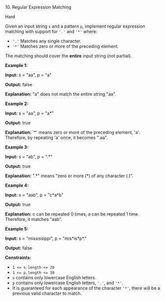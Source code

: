 10\. Regular Expression Matching

Hard

Given an input string `s` and a pattern `p`, implement regular expression matching with support for `'.'` and `'*'`
where:

* `'.'` Matches any single character.
* `'*'` Matches zero or more of the preceding element.

The matching should cover the **entire** input string (not partial).

**Example 1:**

**Input:** s = "aa", p = "a"

**Output:** false

**Explanation:** "a" does not match the entire string "aa".

**Example 2:**

**Input:** s = "aa", p = "a\*"

**Output:** true

**Explanation:** '\*' means zero or more of the preceding element, 'a'. Therefore, by repeating 'a' once, it becomes "
aa".

**Example 3:**

**Input:** s = "ab", p = ".\*"

**Output:** true

**Explanation:** ".\*" means "zero or more (\*) of any character (.)".

**Example 4:**

**Input:** s = "aab", p = "c\*a\*b"

**Output:** true

**Explanation:** c can be repeated 0 times, a can be repeated 1 time. Therefore, it matches "aab".

**Example 5:**

**Input:** s = "mississippi", p = "mis\*is\*p\*."

**Output:** false

**Constraints:**

* `1 <= s.length <= 20`
* `1 <= p.length <= 30`
* `s` contains only lowercase English letters.
* `p` contains only lowercase English letters, `'.'`, and `'*'`.
* It is guaranteed for each appearance of the character `'*'`, there will be a previous valid character to match.